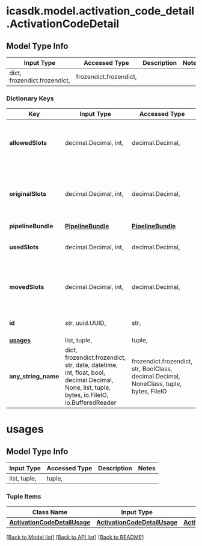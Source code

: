 # icasdk.model.activation_code_detail.ActivationCodeDetail

## Model Type Info
Input Type | Accessed Type | Description | Notes
------------ | ------------- | ------------- | -------------
dict, frozendict.frozendict,  | frozendict.frozendict,  |  | 

### Dictionary Keys
Key | Input Type | Accessed Type | Description | Notes
------------ | ------------- | ------------- | ------------- | -------------
**allowedSlots** | decimal.Decimal, int,  | decimal.Decimal,  | The allowed slot within this code, -1 means unlimited | value must be a 32 bit integer
**originalSlots** | decimal.Decimal, int,  | decimal.Decimal,  | The assigned allowed slot within this code, -1 means unlimited | value must be a 32 bit integer
**pipelineBundle** | [**PipelineBundle**](PipelineBundle.md) | [**PipelineBundle**](PipelineBundle.md) |  | 
**usedSlots** | decimal.Decimal, int,  | decimal.Decimal,  | Indicates how many slots can are used. | value must be a 32 bit integer
**movedSlots** | decimal.Decimal, int,  | decimal.Decimal,  | The slots that where moved to another activation code | value must be a 32 bit integer
**id** | str, uuid.UUID,  | str,  |  | value must be a uuid
**[usages](#usages)** | list, tuple,  | tuple,  |  | 
**any_string_name** | dict, frozendict.frozendict, str, date, datetime, int, float, bool, decimal.Decimal, None, list, tuple, bytes, io.FileIO, io.BufferedReader | frozendict.frozendict, str, BoolClass, decimal.Decimal, NoneClass, tuple, bytes, FileIO | any string name can be used but the value must be the correct type | [optional]

# usages

## Model Type Info
Input Type | Accessed Type | Description | Notes
------------ | ------------- | ------------- | -------------
list, tuple,  | tuple,  |  | 

### Tuple Items
Class Name | Input Type | Accessed Type | Description | Notes
------------- | ------------- | ------------- | ------------- | -------------
[**ActivationCodeDetailUsage**](ActivationCodeDetailUsage.md) | [**ActivationCodeDetailUsage**](ActivationCodeDetailUsage.md) | [**ActivationCodeDetailUsage**](ActivationCodeDetailUsage.md) |  | 

[[Back to Model list]](../../README.md#documentation-for-models) [[Back to API list]](../../README.md#documentation-for-api-endpoints) [[Back to README]](../../README.md)

